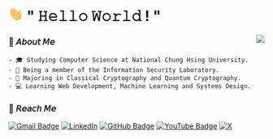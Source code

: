 # <img src="https://github.com/SatYu26/SatYu26/blob/master/Assets/Hi.gif" width="29px"> " 𝙷𝚎𝚕𝚕𝚘 𝚆𝚘𝚛𝚕𝚍 ! "

<img align="right" src="https://github-readme-stats.vercel.app/api/top-langs/?username=flries"/>

### 🌱 𝘈𝘣𝘰𝘶𝘵 𝘔𝘦
```
- 🎓 Studying Computer Science at National Chung Hsing University.
- 📄 Being a member of the Information Security Laboratory.
- 🔐 Majoring in Classical Cryptography and Quantum Cryptography.
- 💻 Learning Web Development, Machine Learning and Systems Design.
```

### 🧷 𝘙𝘦𝘢𝘤𝘩 𝘔𝘦
[![Gmail Badge](https://img.shields.io/badge/Gmail-EA4335?logo=gmail&logoColor=fff&style=for-the-badge)](mailto:flries.yu.an@gmail.com)
[![LinkedIn](https://img.shields.io/badge/linkedin-%230077B5.svg?style=for-the-badge&logo=linkedin&logoColor=white)](https://www.linkedin.com/in/flries/) 
[![GitHub Badge](https://img.shields.io/badge/GitHub-181717?logo=github&logoColor=fff&style=for-the-badge)](https://github.com/flries) 
[![YouTube Badge](https://img.shields.io/badge/YouTube-F00?logo=youtube&logoColor=fff&style=for-the-badge)](https://www.youtube.com/@flries) 
[![X](https://img.shields.io/badge/X-%23000000.svg?style=for-the-badge&logo=X&logoColor=white)](https://x.com/flries_)

